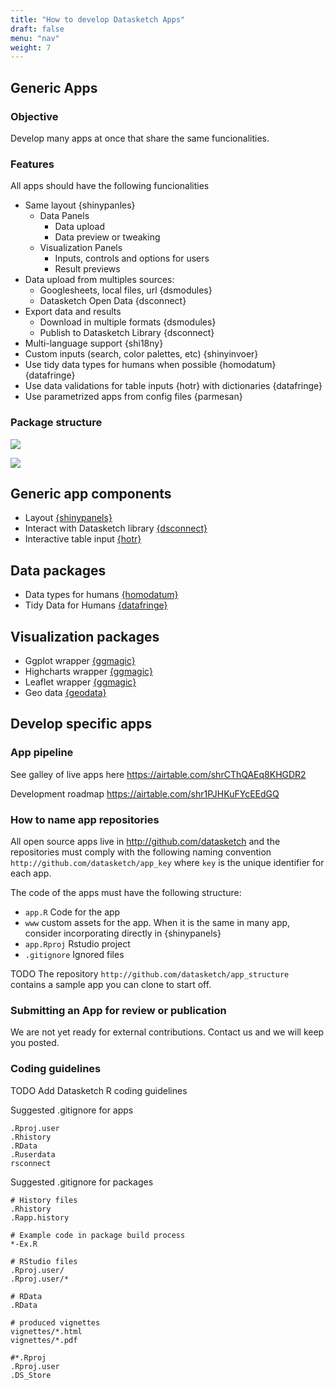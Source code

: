 ```yaml
---
title: "How to develop Datasketch Apps"
draft: false
menu: "nav"
weight: 7
---
```


## Generic Apps

### Objective

Develop many apps at once that share the same funcionalities. 


### Features

All apps should have the following funcionalities

- Same layout {shinypanles}
  - Data Panels
    - Data upload
    - Data preview or tweaking
  - Visualization Panels 
    - Inputs, controls and options for users
    - Result previews 
- Data upload from multiples sources:
  - Googlesheets, local files, url {dsmodules}
  - Datasketch Open Data {dsconnect}
- Export data and results
  - Download in multiple formats {dsmodules}
  - Publish to Datasketch Library {dsconnect}
- Multi-language support {shi18ny}
- Custom inputs (search, color palettes, etc) {shinyinvoer}
- Use tidy data types for humans when possible {homodatum} {datafringe}
- Use data validations for table inputs {hotr} with dictionaries {datafringe}
- Use parametrized apps from config files {parmesan}

### Package structure

![](/images/ds-apps-pkgs-1.jpg)


![](/images/ds-apps-pkgs-2.jpg)

## Generic app components

- Layout [{shinypanels}](http://github.com/datasketch/shinypanels)
- Interact with Datasketch library [{dsconnect}](http://github.com/datasketch/dsconnect)
- Interactive table input [{hotr}](http://github.com/datasketch/hotr)

## Data packages

- Data types for humans [{homodatum}](http://github.com/datasketch/homodatum)
- Tidy Data for Humans [{datafringe}](http://github.com/datasketch/datafringe)

## Visualization packages

- Ggplot wrapper  [{ggmagic}](http://github.com/datasketch/ggmagic)
- Highcharts wrapper  [{ggmagic}](http://github.com/datasketch/hgchmagic)
- Leaflet wrapper  [{ggmagic}](http://github.com/datasketch/lfltmagic)
- Geo data  [{geodata}](http://github.com/datasketch/geodata)


## Develop specific apps

### App pipeline

See galley of live apps here
https://airtable.com/shrCThQAEq8KHGDR2

Development roadmap
https://airtable.com/shr1PJHKuFYcEEdGQ


### How to name app repositories

All open source apps live in http://github.com/datasketch and the repositories must comply with the following naming convention `http://github.com/datasketch/app_key` where `key` is the unique identifier for each app.

The code of the apps must have the following structure:

- `app.R` Code for the app
- `www` custom assets for the app. When it is the same in many app, consider incorporating directly in {shinypanels}
- `app.Rproj` Rstudio project
- `.gitignore` Ignored files

TODO The repository `http://github.com/datasketch/app_structure` contains a sample app you can clone to start off.




### Submitting an App for review or publication

We are not yet ready for external contributions. Contact us and we will keep you posted.

### Coding guidelines

TODO Add Datasketch R coding guidelines

Suggested .gitignore for apps

```
.Rproj.user
.Rhistory
.RData
.Ruserdata
rsconnect
``` 

Suggested .gitignore for packages

```
# History files
.Rhistory
.Rapp.history

# Example code in package build process
*-Ex.R

# RStudio files
.Rproj.user/
.Rproj.user/*

# RData
.RData

# produced vignettes
vignettes/*.html
vignettes/*.pdf

#*.Rproj
.Rproj.user
.DS_Store
``` 













